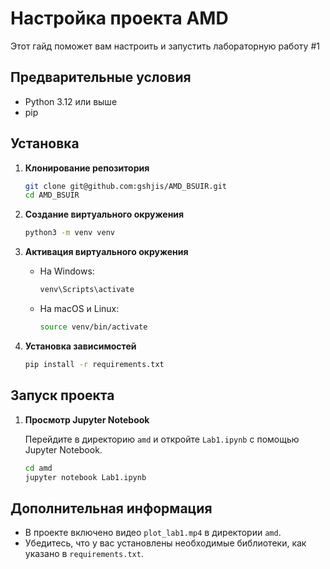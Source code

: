 # Настройка проекта AMD

Этот гайд поможет вам настроить и запустить лабораторную работу #1

## Предварительные условия

- Python 3.12 или выше
- pip

## Установка

1. **Клонирование репозитория**

   ```bash
   git clone git@github.com:gshjis/AMD_BSUIR.git
   cd AMD_BSUIR
   ```

2. **Создание виртуального окружения**

   ```bash
   python3 -m venv venv
   ```

3. **Активация виртуального окружения**

   - На Windows:

     ```bash
     venv\Scripts\activate
     ```

   - На macOS и Linux:

     ```bash
     source venv/bin/activate
     ```

4. **Установка зависимостей**

   ```bash
   pip install -r requirements.txt
   ```

## Запуск проекта

1. **Просмотр Jupyter Notebook**

   Перейдите в директорию `amd` и откройте `Lab1.ipynb` с помощью Jupyter Notebook.

   ```bash
   cd amd
   jupyter notebook Lab1.ipynb
   ```

## Дополнительная информация

- В проекте включено видео `plot_lab1.mp4` в директории `amd`.
- Убедитесь, что у вас установлены необходимые библиотеки, как указано в `requirements.txt`.

